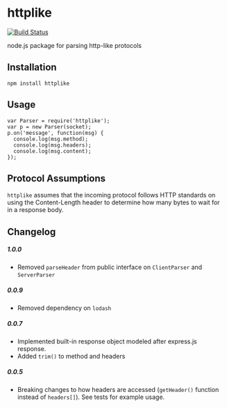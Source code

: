 httplike
========

[![Build Status](https://travis-ci.org/stephen/httplike.svg?branch=master)](https://travis-ci.org/stephen/httplike)

node.js package for parsing http-like protocols

## Installation
```
npm install httplike
```

## Usage
```
var Parser = require('httplike');
var p = new Parser(socket);
p.on('message', function(msg) {
  console.log(msg.method);
  console.log(msg.headers);
  console.log(msg.content);
});
```

## Protocol Assumptions

```httplike``` assumes that the incoming protocol follows HTTP standards on using the Content-Length header to determine how many bytes to wait for in a response body.

## Changelog

##### 1.0.0
- Removed ```parseHeader``` from public interface on `ClientParser` and `ServerParser`

##### 0.0.9
- Removed dependency on ```lodash```

##### 0.0.7
- Implemented built-in response object modeled after express.js response.
- Added ```trim()``` to method and headers

##### 0.0.5
- Breaking changes to how headers are accessed (```getHeader()``` function instead of ```headers[]```). See tests for example usage.
